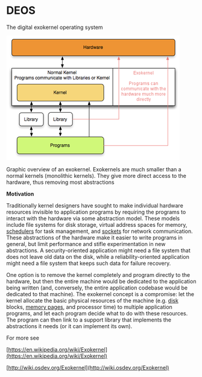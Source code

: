 # DEOS

The digital exokernel operating system

![](/assets/import.png)

Graphic overview of an exokernel. Exokernels are much smaller than a normal kernels \(monolithic kernels\). They give more direct access to the hardware, thus removing most abstractions

**Motivation**

Traditionally kernel designers have sought to make individual hardware resources invisible to application programs by requiring the programs to interact with the hardware via some abstraction model. These models include file systems for disk storage, virtual address spaces for memory, [schedulers](https://en.wikipedia.org/wiki/Scheduling_%28computing%29) for task management, and [sockets](https://en.wikipedia.org/wiki/Berkeley_sockets) for network communication. These abstractions of the hardware make it easier to write programs in general, but limit performance and stifle experimentation in new abstractions. A security-oriented application might need a file system that does not leave old data on the disk, while a reliability-oriented application might need a file system that keeps such data for failure recovery.

One option is to remove the kernel completely and program directly to the hardware, but then the entire machine would be dedicated to the application being written \(and, conversely, the entire application codebase would be dedicated to that machine\). The exokernel concept is a compromise: let the kernel allocate the basic physical resources of the machine \(e.g. [disk](https://en.wikipedia.org/wiki/Computer_disk) blocks, [memory pages](https://en.wikipedia.org/wiki/Memory_page), and processor time\) to multiple application programs, and let each program decide what to do with these resources. The program can then link to a support library that implements the abstractions it needs \(or it can implement its own\).

For more see

[https://en.wikipedia.org/wiki/Exokernel](https://en.wikipedia.org/wiki/Exokernel) [ ](http://wiki.osdev.org/Exokernel)

[http://wiki.osdev.org/Exokernel](http://wiki.osdev.org/Exokernel)



